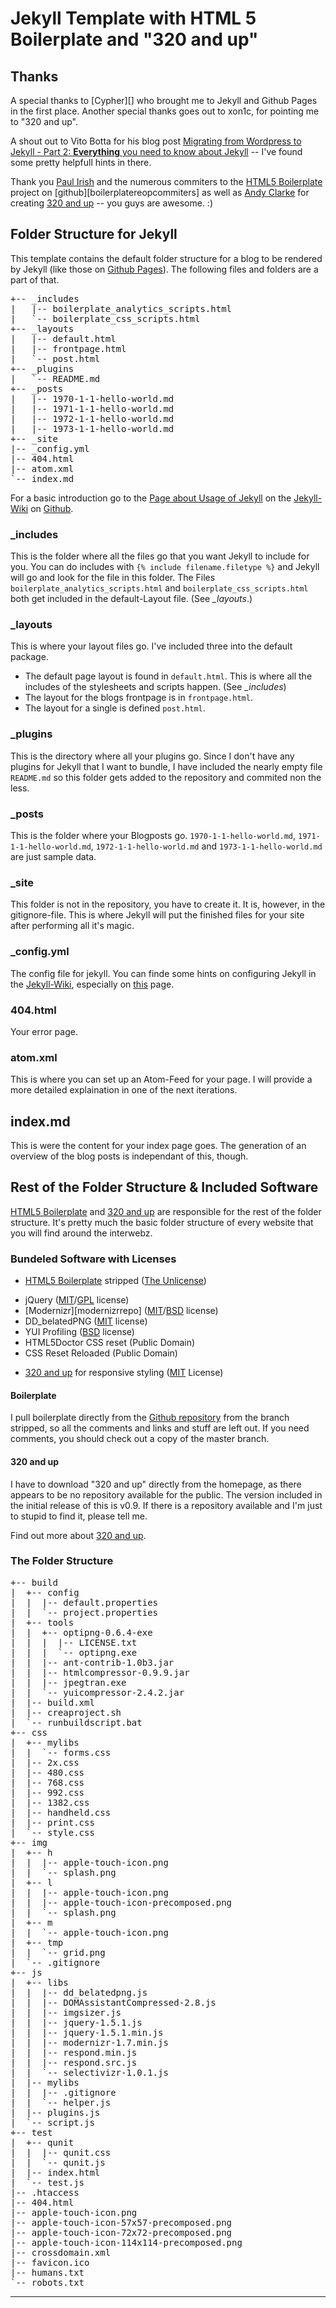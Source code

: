 # Jekyll Template with HTML 5 Boilerplate and "320 and up"

## Thanks
A special thanks to [Cypher][] who brought me to Jekyll and Github Pages in the first place. Another special thanks goes out to xon1c, for pointing me to "320 and up". 

A shout out to Vito Botta for his blog post [Migrating from Wordpress to Jekyll - Part 2: **Everything** you need to know about Jekyll][migratewpjekyll] -- I've found some pretty helpfull hints in there.

Thank you [Paul Irish][paulirish] and the numerous commiters to the [HTML5 Boilerplate][boilerplate] project on [github][boilerplatereopcommiters] as well as [Andy Clarke][andyclarke] for creating [320 and up][320andup] -- you guys are awesome. :)

## Folder Structure for Jekyll
This template contains the default folder structure for a blog to be rendered by Jekyll (like those on [Github Pages][ghp]). The following files and folders are a part of that.

<pre>
+-- _includes
|   |-- boilerplate_analytics_scripts.html
|   `-- boilerplate_css_scripts.html
+-- _layouts
|   |-- default.html
|   |-- frontpage.html
|   `-- post.html
+-- _plugins
|   `-- README.md
+-- _posts
|   |-- 1970-1-1-hello-world.md
|   |-- 1971-1-1-hello-world.md
|   |-- 1972-1-1-hello-world.md
|   |-- 1973-1-1-hello-world.md
+-- _site
|-- _config.yml
|-- 404.html
|-- atom.xml
`-- index.md
</pre>

For a basic introduction go to the [Page about Usage of Jekyll][usage] on the [Jekyll-Wiki][] on [Github][].

### _includes
This is the folder where all the files go that you want Jekyll to include for you. You can do includes with `{% include filename.filetype %}` and Jekyll will go and look for the file in this folder. The Files `boilerplate_analytics_scripts.html` and `boilerplate_css_scripts.html` both get included in the default-Layout file. (See *_layouts*.)

### _layouts
This is where your layout files go. I've included three into the default package.
+  The default page layout is found in `default.html`. This is where all the includes of the stylesheets and scripts happen. (See *_includes*)
+  The layout for the blogs frontpage is in `frontpage.html`.
+  The layout for a single is defined `post.html`.

### _plugins
This is the directory where all your plugins go. Since I don't have any plugins for Jekyll that I want to bundle, I have included the nearly empty file `README.md` so this folder gets added to the repository and commited non the less.

### _posts
This is the folder where your Blogposts go. `1970-1-1-hello-world.md`, `1971-1-1-hello-world.md`, `1972-1-1-hello-world.md` and `1973-1-1-hello-world.md` are just sample data.

### _site
This folder is not in the repository, you have to create it. It is, however, in the gitignore-file. This is where Jekyll will put the finished files for your site after performing all it's magic.

### _config.yml
The config file for jekyll. You can finde some hints on configuring Jekyll in the [Jekyll-Wiki][], especially on [this][config] page.

### 404.html
Your error page.

### atom.xml
This is where you can set up an Atom-Feed for your page. I will provide a more detailed explaination in one of the next iterations.

## index.md
This is were the content for your index page goes. The generation of an overview of the blog posts is independant of this, though.

## Rest of the Folder Structure & Included Software
[HTML5 Boilerplate][boilerplate] and [320 and up][320andup] are responsible for the rest of the folder structure. It's pretty much the basic folder structure of every website that you will find around the interwebz.

### Bundeled Software with Licenses
+  [HTML5 Boilerplate][boilerplate] stripped ([The Unlicense][unlicense])
  *  jQuery ([MIT][mit]/[GPL][gpl] license)
  *  [Modernizr][modernizrrepo] ([MIT][mit]/[BSD][bsd] license)
  *  DD_belatedPNG ([MIT][mit] license)
  *  YUI Profiling ([BSD][bsd] license)
  *  HTML5Doctor CSS reset (Public Domain)
  *  CSS Reset Reloaded (Public Domain)
+  [320 and up][320andup] for responsive styling ([MIT][mit] License)

#### Boilerplate
I pull boilerplate directly from the [Github repository][boilerplaterepo] from the branch stripped, so all the comments and links and stuff are left out. If you need comments, you should check out a copy of the master branch.

#### 320 and up
I have to download "320 and up" directly from the homepage, as there appears to be no repository available for the public. The version included in the initial release of this is v0.9. If there is a repository available and I'm just to stupid to find it, please tell me.

Find out more about [320 and up][320andup].


### The Folder Structure
<pre>
+-- build
|  +-- config
|  |  |-- default.properties
|  |  `-- project.properties
|  +-- tools
|  |  +-- optipng-0.6.4-exe
|  |  |  |-- LICENSE.txt
|  |  |  `-- optipng.exe
|  |  |-- ant-contrib-1.0b3.jar
|  |  |-- htmlcompressor-0.9.9.jar
|  |  |-- jpegtran.exe
|  |  `-- yuicompressor-2.4.2.jar
|  |-- build.xml
|  |-- creaproject.sh
|  `-- runbuildscript.bat
+-- css
|  +-- mylibs
|  |  `-- forms.css
|  |-- 2x.css
|  |-- 480.css
|  |-- 768.css
|  |-- 992.css
|  |-- 1382.css
|  |-- handheld.css
|  |-- print.css
|  `-- style.css
+-- img
|  +-- h
|  |  |-- apple-touch-icon.png
|  |  `-- splash.png
|  +-- l
|  |  |-- apple-touch-icon.png
|  |  |-- apple-touch-icon-precomposed.png
|  |  `-- splash.png
|  +-- m
|  |  `-- apple-touch-icon.png
|  +-- tmp
|  |  `-- grid.png
|  `-- .gitignore
+-- js
|  +-- libs
|  |  |-- dd_belatedpng.js
|  |  |-- DOMAssistantCompressed-2.8.js
|  |  |-- imgsizer.js
|  |  |-- jquery-1.5.1.js
|  |  |-- jquery-1.5.1.min.js
|  |  |-- modernizr-1.7.min.js
|  |  |-- respond.min.js
|  |  |-- respond.src.js
|  |  `-- selectivizr-1.0.1.js
|  |-- mylibs
|  |  |-- .gitignore
|  |  `-- helper.js
|  |-- plugins.js
|  `-- script.js
+-- test
|  +-- qunit
|  |  |-- qunit.css
|  |  `-- qunit.js
|  |-- index.html
|  `-- test.js
|-- .htaccess
|-- 404.html
|-- apple-touch-icon.png
|-- apple-touch-icon-57x57-precomposed.png
|-- apple-touch-icon-72x72-precomposed.png
|-- apple-touch-icon-114x114-precomposed.png
|-- crossdomain.xml
|-- favicon.ico
|-- humans.txt
`-- robots.txt
</pre>

---

[paulirish]: http://paulirish.com 													"Paul Rish' private homepage"
[andyclarke]: http://stuffandnonsense.co.uk/										"Homepage of Andy Clarke's design firm"
[boilerplaterepo]: https://github.com/paulirish/html5-boilerplate/network/members 	"Committers to the HTML5 Boilerplate repoistory on github"
[Github]: https://github.com/ 														"Github.com"
[Jekyll-Wiki]: https://github.com/mojombo/jekyll/wiki/ 								"The Jekyll Wiki on github.com"
[usage]: https://github.com/mojombo/jekyll/wiki/usage 								"The page on the usage of Jekyll in the Jekyll Wiki"
[config]: https://github.com/mojombo/jekyll/wiki/Configuration 						"Page in the Jekyll Wiki on the configuration of Jekyll"
[ghp]: http://pages.github.com/ 													"Github Pages"
[boilerplaterepo]: https://github.com/paulirish/html5-boilerplate					"Github repository of HTML5 Boilerplate"
[boilerplate]: http://html5boilerplate.com/											"HTML5 Boilerplate"
[320andup]: http://stuffandnonsense.co.uk/projects/320andup/ 						"320 and up"
[migratewpjekyll]: http://vitobotta.com/how-to-migrate-from-wordpress-to-jekyll/ 	"Migrating from Wordpress to Jekyll - Part 2: **Everything** you need to know about Jekyll"
[modernizr]: http://www.modernizr.com/ 												"Modernizr"
[unlicense]: http://unlicense.org/ 													"The Unlicense"
[mit]: http://opensource.org/licenses/mit-license.php 								"The MIT license"
[bsd]: http://www.opensource.org/licenses/bsd-license.php 							"The BSD license"
[gpl]: http://www.gnu.org/licenses/gpl.html 										"The GPL"
